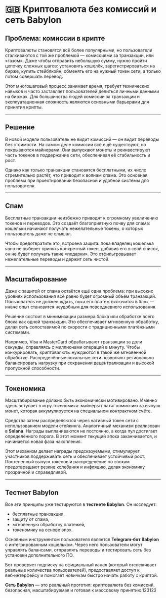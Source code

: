 # 🇬🇧 Криптовалюта без комиссий и сеть Babylon

## Проблема: комиссии в крипте

Криптовалюты становятся всё более популярными, но пользователи сталкиваются с той же проблемой — комиссиями за транзакции, или «газом». Даже чтобы отправить небольшую сумму, нужно пройти цепочку сложных шагов: установить кошелёк, зарегистрироваться на бирже, купить стейблкойн, обменять его на нужный токен сети, а только потом совершать перевод.

Этот многошаговый процесс занимает время, требует технических навыков и часто заставляет пользователей делиться личными данными на биржах. Для большинства людей комиссии за транзакции и эксплуатационная сложность являются основными барьерами для принятия крипты.

---

## Решение

В новой модели пользователь не видит комиссий — он видит переводы без стоимости. На самом деле комиссии всё ещё существуют, но покрываются майнерами. Они выпускают монеты и реинвестируют часть токенов в поддержание сети, обеспечивая её стабильность и рост.

Однако как только транзакции становятся бесплатными, их число стремительно растёт, что приводит к волнам спама. Это основная проблема при проектировании безопасной и удобной системы для пользователя.

---

## Спам

Бесплатные транзакции неизбежно приводят к огромному увеличению токенов и переводов. Это создаёт благоприятную почву для спама: кошельки начинают получать нежелательные токены, о которых пользователь даже не слышал.

Чтобы предотвратить это, встроена защита: пока владелец кошелька явно не выберет принять конкретный токен, добавив его в свой список, он не будет получать такие «подарки». Это отфильтровывает нежелательные переводы и держит сеть чистой.

---

## Масштабирование

Даже с защитой от спама остаётся ещё одна проблема: при высоких уровнях использования всё равно будет огромный объём транзакций. Пользователь не должен ждать, пока его платеж включится в блок — иначе опыт становится неудобным для повседневного использования.

Решение состоит в минимизации размера блока или обработке всего блока как одной транзакции. Это обеспечивает мгновенную обработку, делая сеть сопоставимой по скорости с традиционными платёжными системами.

Например, Visa и MasterCard обрабатывают транзакции за доли секунды, справляясь с миллионами операций в минуту. Чтобы конкурировать, криптовалюты нуждаются в такой же мгновенной обработке. Распределённые локальные сети позволяют регионально балансировать нагрузку при сохранении децентрализации и высокой пропускной способности.

---

## Токеномика

Масштабирование должно быть экономически мотивировано. Именно здесь вступает в игру токеномика: майнеры платят комиссию за выпуск монет, которая аккумулируется на специальном контрактном счёте.

Средства затем распределяются через нативный токен сети с использованием модели стейкинга. Аналогичный механизм реализован в **Solana**. Награды выплачиваются не постоянно, а когда пул достигает определённого порога. В этот момент текущий эпоха заканчивается, и начинается новая фаза накопления.

Этот механизм делает награды предсказуемыми, стимулирует участников поддерживать сеть и обеспечивает устойчивый рост. Постепенный выпуск токенов и распределение по эпохам предотвращают резкие колебания и инфляцию, делая экономику прозрачной и справедливой.

---

## Тестнет Babylon

Все эти принципы уже тестируются в **тестнете Babylon**. Он исследует:

* бесплатные транзакции,
* защиту от спама,
* мгновенную обработку платежей,
* токеномику на основе эпох.

Основным инструментом пользователя является **Telegram‑бот Babylon** с интегрированным кошельком. Через него пользователи могут управлять балансами, отправлять переводы и тестировать сеть без установки дополнительного ПО.

Бот проверяет подписку на официальный канал (который отслеживает реальные количества пользователей), предоставляет доступ к веб‑интерфейсу и помогает новичкам быстро начать работу с криптой.

**Сеть Babylon** — это реальный прототип: криптовалюта без комиссий, безопасная, масштабируемая и готовая к массовому принятию.123123